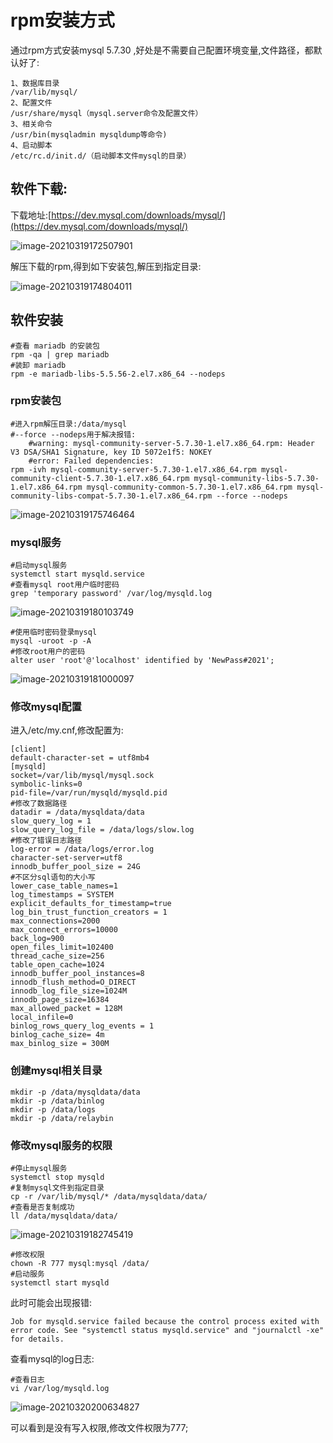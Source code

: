 # rpm安装方式

通过rpm方式安装mysql 5.7.30 ,好处是不需要自己配置环境变量,文件路径，都默认好了:

```shell
1、数据库目录
/var/lib/mysql/
2、配置文件
/usr/share/mysql（mysql.server命令及配置文件）
3、相关命令
/usr/bin(mysqladmin mysqldump等命令)
4、启动脚本
/etc/rc.d/init.d/（启动脚本文件mysql的目录）
```

## 软件下载:

下载地址:[https://dev.mysql.com/downloads/mysql/](https://dev.mysql.com/downloads/mysql/)

![image-20210319172507901](https://gitee.com/Zeebrary/PicBed/raw/master/img/image-20210319172507901.png)

解压下载的rpm,得到如下安装包,解压到指定目录:

![image-20210319174804011](https://gitee.com/Zeebrary/PicBed/raw/master/img/image-20210319174804011.png)

## 软件安装

```shell
#查看 mariadb 的安装包
rpm -qa | grep mariadb
#装卸 mariadb
rpm -e mariadb-libs-5.5.56-2.el7.x86_64 --nodeps 
```

### rpm安装包

```shell
#进入rpm解压目录:/data/mysql
#--force --nodeps用于解决报错:
	#warning: mysql-community-server-5.7.30-1.el7.x86_64.rpm: Header V3 DSA/SHA1 Signature, key ID 5072e1f5: NOKEY
	#error: Failed dependencies:
rpm -ivh mysql-community-server-5.7.30-1.el7.x86_64.rpm mysql-community-client-5.7.30-1.el7.x86_64.rpm mysql-community-libs-5.7.30-1.el7.x86_64.rpm mysql-community-common-5.7.30-1.el7.x86_64.rpm mysql-community-libs-compat-5.7.30-1.el7.x86_64.rpm --force --nodeps
```

![image-20210319175746464](https://gitee.com/Zeebrary/PicBed/raw/master/img/image-20210319175746464.png)

### mysql服务

```shell
#启动mysql服务
systemctl start mysqld.service
#查看mysql root用户临时密码
grep 'temporary password' /var/log/mysqld.log
```

![image-20210319180103749](https://gitee.com/Zeebrary/PicBed/raw/master/img/image-20210319180103749.png)

```shell
#使用临时密码登录mysql
mysql -uroot -p -A
#修改root用户的密码
alter user 'root'@'localhost' identified by 'NewPass#2021';
```

![image-20210319181000097](https://gitee.com/Zeebrary/PicBed/raw/master/img/image-20210319181000097.png)

### 修改mysql配置

进入/etc/my.cnf,修改配置为:

```mysql
[client]
default-character-set = utf8mb4
[mysqld]
socket=/var/lib/mysql/mysql.sock
symbolic-links=0
pid-file=/var/run/mysqld/mysqld.pid
#修改了数据路径
datadir = /data/mysqldata/data
slow_query_log = 1
slow_query_log_file = /data/logs/slow.log
#修改了错误日志路径
log-error = /data/logs/error.log
character-set-server=utf8
innodb_buffer_pool_size = 24G  
#不区分sql语句的大小写
lower_case_table_names=1
log_timestamps = SYSTEM
explicit_defaults_for_timestamp=true
log_bin_trust_function_creators = 1
max_connections=2000
max_connect_errors=10000
back_log=900
open_files_limit=102400
thread_cache_size=256
table_open_cache=1024
innodb_buffer_pool_instances=8
innodb_flush_method=O_DIRECT
innodb_log_file_size=1024M
innodb_page_size=16384
max_allowed_packet = 128M 
local_infile=0
binlog_rows_query_log_events = 1
binlog_cache_size= 4m
max_binlog_size = 300M
```

### 创建mysql相关目录

```shell
mkdir -p /data/mysqldata/data
mkdir -p /data/binlog
mkdir -p /data/logs
mkdir -p /data/relaybin
```

### 修改mysql服务的权限

```shell
#停止mysql服务
systemctl stop mysqld
#复制mysql文件到指定目录
cp -r /var/lib/mysql/* /data/mysqldata/data/
#查看是否复制成功
ll /data/mysqldata/data/
```

![image-20210319182745419](https://gitee.com/Zeebrary/PicBed/raw/master/img/image-20210319182745419.png)

```shell
#修改权限
chown -R 777 mysql:mysql /data/
#启动服务
systemctl start mysqld
```

此时可能会出现报错:

`Job for mysqld.service failed because the control process exited with error code. See "systemctl status mysqld.service" and "journalctl -xe" for details.`

查看mysql的log日志:

```
#查看日志
vi /var/log/mysqld.log
```

![image-20210320200634827](https://gitee.com/Zeebrary/PicBed/raw/master/img/image-20210320200634827.png)

可以看到是没有写入权限,修改文件权限为777;

